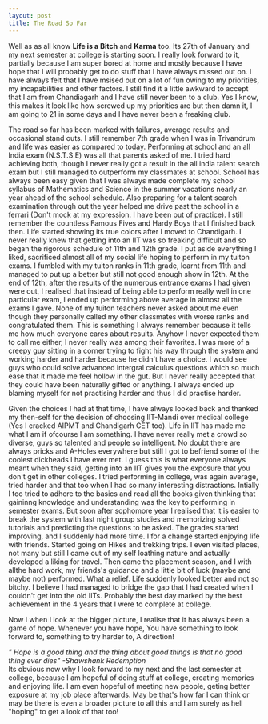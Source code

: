 ```yaml
---
layout: post
title: The Road So Far
---
```


Well as as all know **Life is a Bitch** and **Karma** too. Its 27th of January and my next semester at college is starting soon. I really look forward to it, partially because I am super bored at home and mostly because I have hope that I will probably get to do stuff that I have always missed out on.
I have always felt that I have msised out on a lot of fun owing to my priorities, my incapabilities and other factors. I still find it a little awkward to accept that I am from Chandiagarh and I have still never been to a club. Yes I know, this makes it look like how screwed up my priorities are but then damn it, I am going to 21 in some days and I have never been a freaking club.

The road so far has been marked with failures, average results and occasional stand outs. I still remember 7th grade when I was in Trivandrum and life was easier as compared to today. Performing at school and an all India exam (N.S.T.S.E) was all that parents asked of me. I tried hard achieving both, though I never really got a result in the all india talent search exam but I still managed to outperform my classmates at school. School has always been easy given that I was always made complete my school syllabus of Mathematics and Science in the summer vacations nearly an year ahead of the school schedule. Also preparing for a talent search examination through out the year helped me drive past the school in a ferrari (Don't mock at my expression. I have been out of practice). I still remember the countless Famous Fives and Hardy Boys that I finished back then. Life started showing its true colors after I moved to Chandigarh. I never really knew that getting into an IIT was so freaking difficult and so began the rigorous schedule of 11th and 12th grade. I put aside everything I liked, sacrificed almost all of my social life hoping to perform in my tuiton exams. I fumbled with my tuiton ranks in 11th grade, learnt from 11th and managed to put up a better but still not good enough show in 12th. At the end of 12th, after the results of the numerous entrance exams I had given were out, I realised that instead of being able to perform really well in one particular exam, I ended up performing above average in almost all the exams I gave. None of my tuiton teachers never asked about me even though they personally called my other classmates with worse ranks and congratulated them. This is something I always remember because it tells me how much everyone cares about results. Anyhow I never expected them to call me either, I never really was among their favorites. I was more of a creepy guy sitting in a corner trying to fight his way through the system and working harder and harder because he didn't have a choice. I would see guys who could solve advanced intergral calculus questions which so much ease that it made me feel hollow in the gut. But I never really accepted that they could have been naturally gifted or anything. I always ended up blaming myself for not practising harder and thus I did practise harder.  

Given the choices I had at that time, I have always looked back and thanked my then-self for the decision of choosing IIT-Mandi over medical college (Yes I cracked AIPMT and Chandigarh CET too). Life in IIT has made me what I am if ofcourse I am something. I have never really met a crowd so diverse, guys so talented and people so intelligent. No doubt there are always pricks and A-Holes everywhere but still I got to befriend some of the coolest dickheads I have ever met. I guess this is what everyone always meant when they said, getting into an IIT gives you the exposure that you don't get in other colleges. I tried performing in college, was again average, tried harder and that too when I had so many interesting distractions. Intially I too tried to adhere to the basics and read all the books given thinking that gaininng knowledge and understanding was the key to performing in semester exams. But soon after sophomore year I realised that it is easier to break the system with last night group studies and memorizing solved tutorials and predicting the questions to be asked. The grades started improving, and I suddenly had more time. I for a change started enjoying life with friends. Started going on Hikes and trekking trips. I even visited places, not many but still I came out of my self loathing nature and actually developed a liking for travel. Then came the placement season, and I with allthe hard  work, my friends's guidance and a little bit of luck (maybe and maybe not) performed. What a  relief. Life suddenly looked better and not so bitchy. I believe I had managed to bridge the gap that I had created when I couldn't get into the old IITs. Probably the best day marked by the best achievement in the 4 years that I were to complete at college. 

Now I when I look at the bigger picture, I realise that it has always been a game of hope. Whenever you have hope, You have something to look forward to, something to try harder to, A direction! 
<div class="message"> <i> " Hope is a good thing and the thing about good things is that no good thing ever dies" -Shawshank Redemption </i> </div> 
Its obvious now why I look forward to my next and the last semester at college, because I am hopeful of doing stuff at college, creating memories and enjoying life. I am even hopeful of meeting new people, geting better exposure at my job place afterwards. May be that's how far I can think or may be there is even a broader picture to all this and I am surely as hell "hoping" to get a look of that too! 
 
